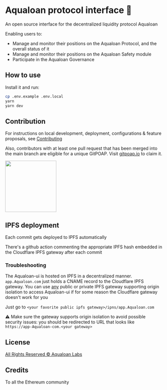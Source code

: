 # Aqualoan protocol interface :ghost:

An open source interface for the decentralized liquidity protocol Aqualoan

Enabling users to:

- Manage and monitor their positions on the Aqualoan Protocol, and the overall status of it
- Manage and monitor their positions on the Aqualoan Safety module
- Participate in the Aqualoan Governance

## How to use

Install it and run:

```sh
cp .env.example .env.local
yarn
yarn dev
```

## Contribution

For instructions on local development, deployment, configurations & feature proposals, see [Contributing](./CONTRIBUTING.md)

Also, contributors with at least one pull request that has been merged into the main branch are eligible for a unique GitPOAP. Visit [gitpoap.io](https://www.gitpoap.io/gp/638) to claim it.

<img src="https://www.gitpoap.io/_next/image?url=https%3A%2F%2Fassets.poap.xyz%2Fgitpoap3a-2022-Aqualoan-protocol-interface-contributor-2022-logo-1668012040505.png&w=2048&q=75" width="164">

## IPFS deployment

Each commit gets deployed to IPFS automatically

There's a github action commenting the appropriate IPFS hash embedded in the Cloudflare IPFS gateway after each commit

### Troubleshooting

The Aqualoan-ui is hosted on IPFS in a decentralized manner. `app.Aqualoan.com` just holds a CNAME record to the Cloudflare IPFS gateway. You can use [any](https://ipfs.github.io/public-gateway-checker/) public or private IPFS gateway supporting origin isolation to access Aqualoan-ui if for some reason the Cloudflare gateway doesn't work for you

Just go to `<your favorite public ipfs gateway>/ipns/app.Aqualoan.com`

⚠️ Make sure the gateway supports origin isolation to avoid possible security issues: you should be redirected to URL that looks like `https://app-Aqualoan-com.<your gateway>`

## License

[All Rights Reserved © Aqualoan Labs](./LICENSE.md)

## Credits

To all the Ethereum community
